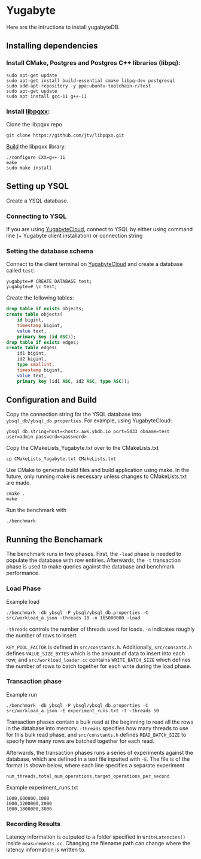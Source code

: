 # Yugabyte
Here are the intructions to install yugabyteDB.

## Installing dependencies
### Install CMake, Postgres and Postgres C++ libraries (libpq):
```
sudo apt-get update
sudo apt-get install build-essential cmake libpq-dev postgresql
sudo add-apt-repository -y ppa:ubuntu-toolchain-r/test
sudo apt-get update
sudo apt install gcc-11 g++-11
```

### Install [libpqxx](http://pqxx.org/development/libpqxx):
Clone the libpqxx repo
```
git clone https://github.com/jtv/libpqxx.git
```
[Build](https://github.com/jtv/libpqxx/blob/master/BUILDING-configure.md) the libpqxx library:
```
./configure CXX=g++-11
make
sudo make install
```

## Setting up YSQL
Create a YSQL database.

### Connecting to YSQL
If you are using [YugabyteCloud](hhttps://cloud.yugabyte.com/login), connect to YSQL by either using command line (+ Yugabyte client installation) or connection string

### Setting the database schema
Connect to the client terminal on [YugabyteCloud](hhttps://cloud.yugabyte.com/login) and create a database called `test`:
```
yugabyte=# CREATE DATABASE test;
yugabyte=# \c test;
```
Create the following tables:
```sql
drop table if exists objects;
create table objects(
	id bigint,
	timestamp bigint,
	value text,
	primary key (id ASC));
drop table if exists edges;
create table edges(
	id1 bigint,
	id2 bigint,
	type smallint,
	timestamp bigint,
	value text,
	primary key (id1 ASC, id2 ASC, type ASC));
```

## Configuration and Build
Copy the connection string for the YSQL database into `ybsql_db/ybsql_db.properties`. For example, using YugabyteCloud:
```properties
ybsql_db.string=host=<host>.aws.ybdb.io port=5433 dbname=test user=admin password=<password>
```

Copy the CMakeLists_Yugabyte.txt over to the CMakeLists.txt
```
cp CMakeLists_Yugabyte.txt CMakeLists.txt
```

Use CMake to generate build files and build application using make. In the future, only running make is necessary unless changes to CMakeLists.txt are made.
```
cmake .
make
```

Run the benchmark with
```
./benchmark
```

## Running the Benchamark
The benchmark runs in two phases. First, the `-load` phase is needed to populate the database with row entiries. Afterwards, the `-t` transaction phase is used to make queries against the database and benchmark performance. 

### Load Phase
Example load
```
./benchmark -db ybsql -P ybsql/ybsql_db.properties -C src/workload_a.json -threads 10 -n 165000000 -load
```
`-threads` controls the number of threads used for loads. `-n` indicates roughly the number of rows to insert.

`KEY_POOL_FACTOR` is defined in `src/constants.h`. Additionally, `src/consants.h` defines `VALUE_SIZE_BYTES` which is the amount of data to insert into each row, and `src/workload_loader.cc` contains `WRITE_BATCH_SIZE` which defines the number of rows to batch together for each write during the load phase.

### Transaction phase
Example run
```
./benchmark -db ybsql -P ybsql/ybsql_db.properties -C src/workload_a.json -E experiment_runs.txt -t -threads 50
```
Transaction phases contain a bulk read at the beginning to read all the rows in the database into memory. `-threads` specifies how many threads to use for this bulk read phase, and `src/constants.h` defines `READ_BATCH_SIZE` to specify how many rows are batched together for each read. 

Afterwards, the transaction phases runs a series of experiments against the database, which are defined in a text file inputted with `-E`. The file is of the format is shown below, where each line specifies a separate experiment
```
num_threads,total_num_operations,target_operations_per_second
```

Example experiment_runs.txt
```
1000,600000,1000
1000,1200000,2000
1000,1800000,3000
```

### Recording Results
Latency information is outputed to a folder specified in `WriteLatencies()` inside `measurements.cc`. Changing the filename path can change where the latency information is written to.
